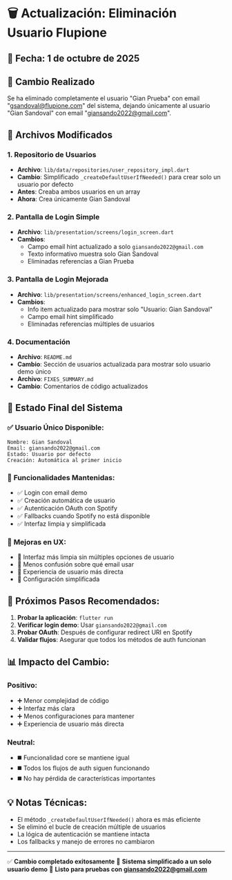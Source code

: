 # 🗑️ Actualización: Eliminación Usuario Flupione

## 📅 Fecha: 1 de octubre de 2025

## 🎯 Cambio Realizado

Se ha eliminado completamente el usuario "Gian Prueba" con email "gsandoval@flupione.com" del sistema, dejando únicamente al usuario "Gian Sandoval" con email "giansando2022@gmail.com".

## 📝 Archivos Modificados

### 1. **Repositorio de Usuarios**
- **Archivo**: `lib/data/repositories/user_repository_impl.dart`
- **Cambio**: Simplificado `_createDefaultUserIfNeeded()` para crear solo un usuario por defecto
- **Antes**: Creaba ambos usuarios en un array
- **Ahora**: Crea únicamente Gian Sandoval

### 2. **Pantalla de Login Simple**
- **Archivo**: `lib/presentation/screens/login_screen.dart`
- **Cambios**:
  - Campo email hint actualizado a solo `giansando2022@gmail.com`
  - Texto informativo muestra solo Gian Sandoval
  - Eliminadas referencias a Gian Prueba

### 3. **Pantalla de Login Mejorada**
- **Archivo**: `lib/presentation/screens/enhanced_login_screen.dart`
- **Cambios**:
  - Info item actualizado para mostrar solo "Usuario: Gian Sandoval"
  - Campo email hint simplificado
  - Eliminadas referencias múltiples de usuarios

### 4. **Documentación**
- **Archivo**: `README.md`
- **Cambio**: Sección de usuarios actualizada para mostrar solo usuario demo único
- **Archivo**: `FIXES_SUMMARY.md`
- **Cambio**: Comentarios de código actualizados

## 🎯 Estado Final del Sistema

### ✅ **Usuario Único Disponible:**
```
Nombre: Gian Sandoval
Email: giansando2022@gmail.com
Estado: Usuario por defecto
Creación: Automática al primer inicio
```

### 🔧 **Funcionalidades Mantenidas:**
- ✅ Login con email demo
- ✅ Creación automática de usuario
- ✅ Autenticación OAuth con Spotify
- ✅ Fallbacks cuando Spotify no está disponible
- ✅ Interfaz limpia y simplificada

### 🎨 **Mejoras en UX:**
- 🔹 Interfaz más limpia sin múltiples opciones de usuario
- 🔹 Menos confusión sobre qué email usar
- 🔹 Experiencia de usuario más directa
- 🔹 Configuración simplificada

## 🚀 **Próximos Pasos Recomendados:**

1. **Probar la aplicación**: `flutter run`
2. **Verificar login demo**: Usar `giansando2022@gmail.com`
3. **Probar OAuth**: Después de configurar redirect URI en Spotify
4. **Validar flujos**: Asegurar que todos los métodos de auth funcionan

## 📊 **Impacto del Cambio:**

### **Positivo:**
- ➕ Menor complejidad de código
- ➕ Interfaz más clara
- ➕ Menos configuraciones para mantener
- ➕ Experiencia de usuario más directa

### **Neutral:**
- ◼️ Funcionalidad core se mantiene igual
- ◼️ Todos los flujos de auth siguen funcionando
- ◼️ No hay pérdida de características importantes

## 💡 **Notas Técnicas:**

- El método `_createDefaultUserIfNeeded()` ahora es más eficiente
- Se eliminó el bucle de creación múltiple de usuarios
- La lógica de autenticación se mantiene intacta
- Los fallbacks y manejo de errores no cambiaron

---

✅ **Cambio completado exitosamente**
🎯 **Sistema simplificado a un solo usuario demo**
🚀 **Listo para pruebas con giansando2022@gmail.com**